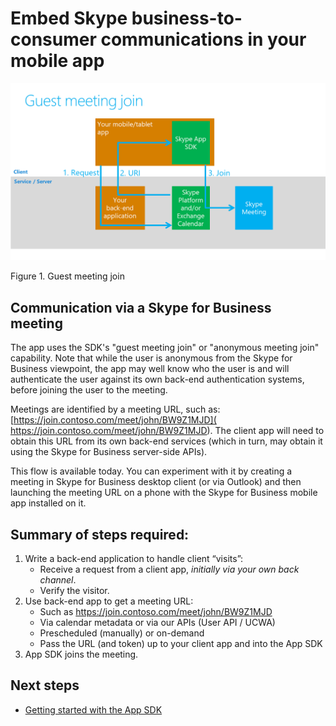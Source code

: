 # Embed Skype business-to-consumer communications in your mobile app

![Guest meeting join scenario diagram](images/Fig2_anonymous_meeting_join.png "Figure 1. Guest meeting join")

Figure 1. Guest  meeting join


## Communication via a Skype for Business meeting

The app uses the SDK's "guest meeting join" or "anonymous meeting join" capability. Note that while the user is anonymous from the Skype for Business viewpoint, the app may well know who the user is and will authenticate the user against its own back-end authentication systems, before joining the user to the meeting. 

Meetings are identified by a meeting URL, such as: [https://join.contoso.com/meet/john/BW9Z1MJD]( https://join.contoso.com/meet/john/BW9Z1MJD).  The client app will need to obtain this URL from its own back-end services (which in turn, may obtain it using the Skype for Business server-side APIs).  


This flow is available today.  You can experiment with it by creating a meeting in Skype for Business desktop client (or via Outlook) and then launching the meeting URL on a phone with the Skype for Business mobile app installed on it.  

## Summary of steps required:
 
1. Write a back-end application to handle client “visits”:
   * Receive a request from a client app, _initially via your own back channel_.
   * Verify the visitor.
2. Use back-end app to get a meeting URL:
   * Such as https://join.contoso.com/meet/john/BW9Z1MJD
   * Via calendar metadata or via our APIs (User API / UCWA)
   * Prescheduled (manually) or on-demand
   * Pass the URL (and token) up to your client app and into the App SDK
3. App SDK joins the meeting.
 

## Next steps

- [Getting started with the App SDK](GettingStarted.md)
